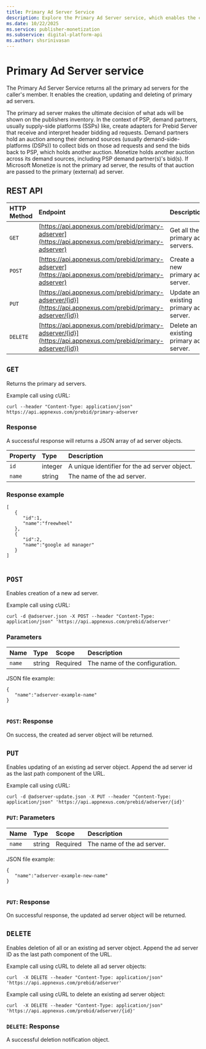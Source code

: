 ```yaml
---
title: Primary Ad Server Service
description: Explore the Primary Ad Server service, which enables the creation, updating, and deletion of primary ad servers.
ms.date: 10/22/2025
ms.service: publisher-monetization
ms.subservice: digital-platform-api
ms.author: shsrinivasan
---
```


# Primary Ad Server service

The Primary Ad Server Service returns all the primary ad servers for the caller's member. It enables the creation, updating and deleting of primary ad servers.

The primary ad server makes the ultimate decision of what ads will be shown on the publishers inventory. In the context of PSP, demand partners, usually supply-side platforms (SSPs) like, create adapters for Prebid Server that receive and interpret header bidding ad requests. Demand partners hold an auction among their demand sources (usually demand-side-platforms (DSPs)) to collect bids on those ad requests and send the bids back to PSP, which holds another auction. Monetize holds another auction across its demand sources, including PSP demand partner(s)'s bid(s). If Microsoft Monetize is not the primary ad server, the results of that auction are passed to the primary (external) ad server.

## REST API

| HTTP Method | Endpoint | Description |
|:---|:---|:---|
| `GET` | [https://api.appnexus.com/prebid/primary-adserver](https://api.appnexus.com/prebid/primary-adserver) | Get all the primary ad servers. |
| `POST` | [https://api.appnexus.com/prebid/primary-adserver](https://api.appnexus.com/prebid/primary-adserver) | Create a new primary ad server. |
| `PUT` | [https://api.appnexus.com/prebid/primary-adserver/{id}](https://api.appnexus.com/prebid/primary-adserver/{id}) | Update an existing primary ad server. |
| `DELETE` | [https://api.appnexus.com/prebid/primary-adserver/{id}](https://api.appnexus.com/prebid/primary-adserver/{id}) | Delete an existing primary ad server. |

## `GET`

Returns the primary ad servers.

Example call using cURL:

```
curl --header "Content-Type: application/json" https://api.appnexus.com/prebid/primary-adserver
```

### Response

A successful response will returns a JSON array of ad server objects.

| Property | Type | Description |
|:---|:---|:---|
| `id` | integer | A unique identifier for the ad server object. |
| `name` | string | The name of the ad server. |

### Response example

```
[
   {
      "id":1,
      "name":"freewheel"
   },
   {
      "id":2,
      "name":"google ad manager"
   }
]            
            
```

## `POST`

Enables creation of a new ad server.

Example call using cURL:

```
curl -d @adserver.json -X POST --header "Content-Type: application/json" 'https://api.appnexus.com/prebid/adserver'
```

### Parameters

| Name | Type | Scope | Description |
|:---|:---|:---|:---|
| `name` | string | Required | The name of the configuration. |

JSON file example:

```
{
   "name":"adserver-example-name"
}            
            
```

### `POST`: Response

On success, the created ad server object will be returned.

## `PUT`

Enables updating of an existing ad server object. Append the ad server id as the last path component of the URL.

Example call using cURL:

```
curl -d @adserver-update.json -X PUT --header "Content-Type: application/json" 'https://api.appnexus.com/prebid/adserver/{id}'
```

### `PUT`: Parameters

| Name | Type | Scope | Description |
|:---|:---|:---|:---|
| `name` | string | Required | The name of the ad server. |

JSON file example:

```
{
   "name":"adserver-example-new-name"
}            
            
```

### `PUT`: Response

On successful response, the updated ad server object will be returned.

## `DELETE`

Enables deletion of all or an existing ad server object. Append the ad server ID as the last path component of the URL.

Example call using cURL to delete all ad server objects:

```
curl  -X DELETE --header "Content-Type: application/json" 'https://api.appnexus.com/prebid/adserver'
```

Example call using cURL to delete an existing ad server object:

```
curl  -X DELETE --header "Content-Type: application/json" 'https://api.appnexus.com/prebid/adserver/{id}'
```

### `DELETE`: Response

A successful deletion notification object.
